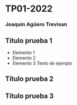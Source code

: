 # TP01-2022
### Joaquin Agüero Trevisan

## Título prueba 1
- Elemento 1
- Elemento 2
- Elemento 3
Texto de ejemplo
## Título prueba 2

## Título prueba 3